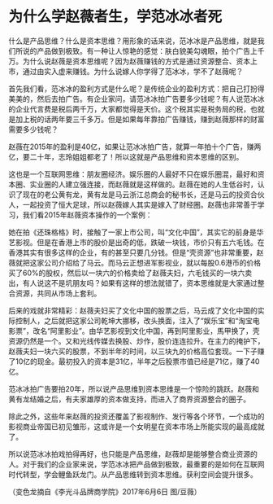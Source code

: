 # 为什么学赵薇者生，学范冰冰者死

什么是产品思维？什么是资本思维？用形象的话来说，范冰冰是产品思维，就是我们所说的产品做到极致。有一种让人惊艳的感觉：肤白貌美勾魂眼，拍个广告上千万。为什么说赵薇是资本思维呢？因为赵薇赚钱的方式是通过资源整合、资本上市，通过由实入虚来赚钱。为什么说嫁人你学得了范冰冰，学不了赵薇呢？ 

首先我们看，范冰冰的盈利方式是什么呢？是传统企业的盈利方式：把自己打扮得美美的，然后去拍广告。有企业家问，请范冰冰拍广告要多少钱呢？有人说范冰冰的企业代言费是税后两千万，大家都觉得是天价。这个税其实是税务局的税，也就是加上税的话两年要三千多万。但是如果每年靠拍广告赚钱，赚到赵薇那样的财富需要多少钱呢？ 

赵薇在2015年的盈利是40亿，如果让范冰冰拍广告，就算一年拍十个广告，赚两亿，要二十年，志玲姐姐都老了！所以这就是产品思维和资本思维的区别。 

这也是一个互联网思维：朋友圈经济。娱乐圈的人最好不只在娱乐圈混，最好和资本圈、实业圈的人建立强连接，而赵薇就是这样做的。赵薇在她的人生低谷时，认识了现在的老公黄有龙，黄有龙是马云浙江总商会的秘书长，还是马云的投资合伙人，一起投资了恒大足球，所以赵薇嫁人其实是嫁入了财经圈。赵薇也非常善于学习，我们看2015年赵薇资本操作的一个案例： 

她在拍《还珠格格》时，接触了一家上市公司，叫“文化中国”，其实它的前身是华艺影视。但是在香港上市的股价是出奇的低，跌破一块钱，市价只有五六毛钱。在香港其实有很多这样的企业，有的甚至只要几分钱。但是“壳资源”也非常重要，赵薇就把这家公司介绍给了马云。而马云正想进军影视业，就以每股0.6港币的价格买了60%的股权，然后以一块六的价格卖给了赵薇夫妇，六毛钱买的一块六卖出，有人说这不是坑朋友吗？如果有这样的想法就错了，资本思维就是大家通过整合资源，共同从市场上套利。 

后来的戏就非常精彩：赵薇夫妇买了文化中国的股票之后，马云成了文化中国的实际控制人，之后就把这家公司乾坤大挪移，改头换面，注入了“娱乐宝”和“淘宝电影票”，改名“阿里影业”。由华艺影视到文化中国，再到阿里影业，馬甲换了，壳资源仍然是一个。又和光线传媒去换股、炒作，股价连连拉升。在主力的掩护下，赵薇夫妇一块六买的股票，不到半年的时间，以三块九的价格高位套现。一下子赚了10亿的现金。最初投入的资本是31亿，半年之后股票市值已经是71亿，赚了40亿。 

范冰冰拍广告要拍20年，所以说产品思维到资本思维是一个惊险的跳跃。赵薇和黄有龙结婚之后，有夫家雄厚的资本做支持，而进入了商界资源整合的圈子。 

除此之外，这些年来赵薇的投资还覆盖了影视制作、发行等各个环节，一个成功的影视商业帝国已初见雏形，这或许是一个女明星在资本市场上所能实现的最高成就了。 

所以说范冰冰拍戏拍得再好，也只能是产品思维，赵薇却是能够整合商业资源的人。对于我们的企业家来说，学范冰冰把产品做到极致，最重要的是如何在互联网时代转型，学会鲤鱼跃龙门。从产品思维转到资本思维。获利空间会提升很多。 

（变色龙摘自《李光斗品牌商学院》2017年6月6日 图/豆薇）